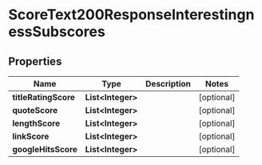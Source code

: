 

# ScoreText200ResponseInterestingnessSubscores

## Properties

Name | Type | Description | Notes
------------ | ------------- | ------------- | -------------
**titleRatingScore** | **List&lt;Integer&gt;** |  |  [optional]
**quoteScore** | **List&lt;Integer&gt;** |  |  [optional]
**lengthScore** | **List&lt;Integer&gt;** |  |  [optional]
**linkScore** | **List&lt;Integer&gt;** |  |  [optional]
**googleHitsScore** | **List&lt;Integer&gt;** |  |  [optional]




